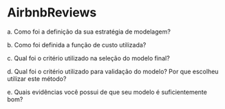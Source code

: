 # AirbnbReviews


a. Como foi a definição da sua estratégia de modelagem?

b. Como foi definida a função de custo utilizada?

c. Qual foi o critério utilizado na seleção do modelo final?

d. Qual foi o critério utilizado para validação do modelo? Por que escolheu utilizar este
método?

e. Quais evidências você possui de que seu modelo é suficientemente bom?
